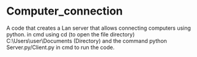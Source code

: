 # Computer_connection
A code that creates a Lan server that allows connecting computers using python.
in cmd using cd (to open the file directory) C:\Users\user\Documents (Directory) and the command python Server.py/Client.py in cmd to run the code.
